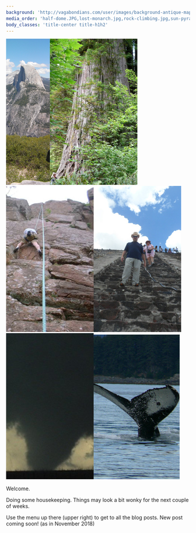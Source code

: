 ```yaml
---
background: 'http://vagabondians.com/user/images/background-antique-map-compass-smaller.jpg'
media_order: 'half-dome.JPG,lost-monarch.jpg,rock-climbing.jpg,sun-pyramid.jpg,tornado.jpg,whale-tail-cropped.jpg,background-antique-map-compass-smaller.jpg'
body_classes: 'title-center title-h1h2'
---
```


![](half-dome.JPG)![](lost-monarch.jpg)![](rock-climbing.jpg)![](sun-pyramid.jpg)![](tornado.jpg)![](whale-tail-cropped.jpg)

Welcome.

Doing some housekeeping. Things may look a bit wonky for the next couple of weeks. 

Use the menu up there (upper right) to get to all the blog posts. New post coming soon! (as in November 2018)